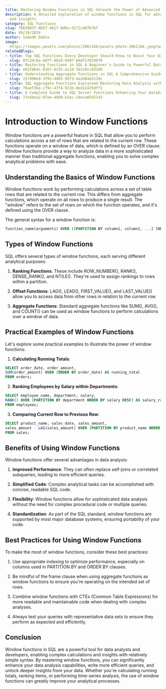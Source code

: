 ```yaml
---
title: Mastering Window Functions in SQL Unleash the Power of Advanced Data Analysis
description: A detailed exploration of window functions in SQL for advanced data analysis
  and insights
category: SQL Functions
slug: fb639837-0b57-461f-9d8a-d171c407b7bf
date: 09/19/2024
author: Sumedh Dable
image: 
  https://images.pexels.com/photos/2061168/pexels-photo-2061168.jpeg?auto=compress&cs=tinysrgb&w=600
relatedBlogs:
- title: Top SQL Functions Every Developer Should Know to Boost Your Database Skills
  slug: 07c24cbe-887f-462d-9497-66df17024970
- title: Mastering Functions in SQL A Beginner's Guide to Powerful Data Manipulation
  slug: e65f86dc-8267-4235-ac19-3b1c0cc03209
- title: Understanding Aggregate Functions in SQL A Comprehensive Guide
  slug: 157990e9-3f95-4903-99f3-4a2d04a5128c
- title: SQL Aggregate Functions Explained Mastering Data Analysis with SQL
  slug: 76aef3be-cf9c-47f4-921b-0ed12425dff3
- title: A Complete Guide to SQL Server Functions Enhancing Your Database Queries
  slug: 73c6bea2-87ee-4689-b1ec-14eca05d2143
---
```


# Introduction to Window Functions

Window functions are a powerful feature in SQL that allow you to perform calculations across a set of rows that are related to the current row. These functions operate on a window of data, which is defined by an OVER clause. Window functions provide a way to analyze data in a more sophisticated manner than traditional aggregate functions, enabling you to solve complex analytical problems with ease.

## Understanding the Basics of Window Functions

Window functions work by performing calculations across a set of table rows that are related to the current row. This differs from aggregate functions, which operate on all rows to produce a single result. The "window" refers to the set of rows on which the function operates, and it's defined using the OVER clause.

The general syntax for a window function is:

```sql
function_name(arguments) OVER ([PARTITION BY column1, column2, ...] [ORDER BY column3, column4, ...] [frame_clause])
```

## Types of Window Functions

SQL offers several types of window functions, each serving different analytical purposes:

1. **Ranking Functions**: These include ROW_NUMBER(), RANK(), DENSE_RANK(), and NTILE(). They're used to assign rankings to rows within a partition.

2. **Offset Functions**: LAG(), LEAD(), FIRST_VALUE(), and LAST_VALUE() allow you to access data from other rows in relation to the current row.

3. **Aggregate Functions**: Standard aggregate functions like SUM(), AVG(), and COUNT() can be used as window functions to perform calculations over a window of data.

## Practical Examples of Window Functions

Let's explore some practical examples to illustrate the power of window functions:

1. **Calculating Running Totals**:
```sql
SELECT order_date, order_amount,
SUM(order_amount) OVER (ORDER BY order_date) AS running_total
FROM orders;
```

2. **Ranking Employees by Salary within Departments**:
```sql
SELECT employee_name, department, salary,
RANK() OVER (PARTITION BY department ORDER BY salary DESC) AS salary_rank
FROM employees;
```

3. **Comparing Current Row to Previous Row**:
```sql
SELECT product_name, sales_date, sales_amount,
sales_amount - LAG(sales_amount) OVER (PARTITION BY product_name ORDER BY sales_date) AS sales_difference
FROM sales;
```

## Benefits of Using Window Functions

Window functions offer several advantages in data analysis:

1. **Improved Performance**: They can often replace self-joins or correlated subqueries, leading to more efficient queries.

2. **Simplified Code**: Complex analytical tasks can be accomplished with concise, readable SQL code.

3. **Flexibility**: Window functions allow for sophisticated data analysis without the need for complex procedural code or multiple queries.

4. **Standardization**: As part of the SQL standard, window functions are supported by most major database systems, ensuring portability of your code.

## Best Practices for Using Window Functions

To make the most of window functions, consider these best practices:

1. Use appropriate indexing to optimize performance, especially on columns used in PARTITION BY and ORDER BY clauses.

2. Be mindful of the frame clause when using aggregate functions as window functions to ensure you're operating on the intended set of rows.

3. Combine window functions with CTEs (Common Table Expressions) for more readable and maintainable code when dealing with complex analyses.

4. Always test your queries with representative data sets to ensure they perform as expected and efficiently.

## Conclusion

Window functions in SQL are a powerful tool for data analysts and developers, enabling complex calculations and insights with relatively simple syntax. By mastering window functions, you can significantly enhance your data analysis capabilities, write more efficient queries, and unlock deeper insights from your data. Whether you're calculating running totals, ranking items, or performing time-series analysis, the use of window functions can greatly improve your analytical processes.
